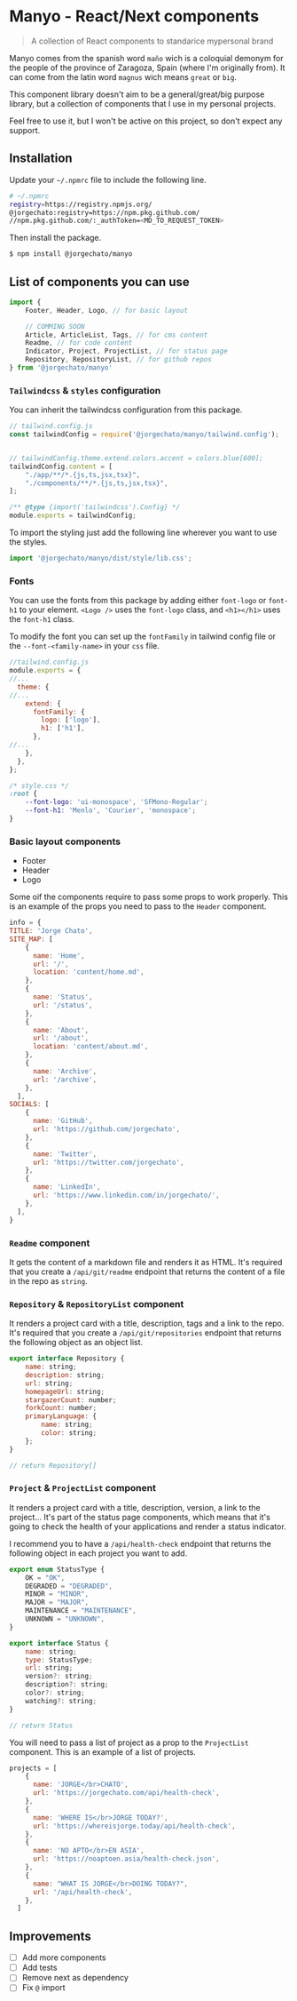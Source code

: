 # Manyo - React/Next components

> A collection of React components to standarice mypersonal brand

Manyo comes from the spanish word `maño` wich is a coloquial demonym for the people of the province of Zaragoza, Spain (where I'm originally from). It can come from the latin word `magnus` wich means `great` or `big`.

This component library doesn't aim to be a general/great/big purpose library, but a collection of components that I use in my personal projects.

Feel free to use it, but I won't be active on this project, so don't expect any support.

## Installation

Update your `~/.npmrc` file to include the following line.

```bash
# ~/.npmrc
registry=https://registry.npmjs.org/
@jorgechato:registry=https://npm.pkg.github.com/
//npm.pkg.github.com/:_authToken=<MD_TO_REQUEST_TOKEN>
```

Then install the package.

```bash
$ npm install @jorgechato/manyo
```

## List of components you can use

```js
import {
    Footer, Header, Logo, // for basic layout

    // COMMING SOON
    Article, ArticleList, Tags, // for cms content
    Readme, // for code content
    Indicator, Project, ProjectList, // for status page
    Repository, RepositoryList, // for github repos
} from '@jorgechato/manyo'
```

### `Tailwindcss` & `styles` configuration

You can inherit the tailwindcss configuration from this package.

```js
// tailwind.config.js
const tailwindConfig = require('@jorgechato/manyo/tailwind.config');


// tailwindConfig.theme.extend.colors.accent = colors.blue[600];
tailwindConfig.content = [
    "./app/**/*.{js,ts,jsx,tsx}",
    "./components/**/*.{js,ts,jsx,tsx}",
];

/** @type {import('tailwindcss').Config} */
module.exports = tailwindConfig;
```

To import the styling just add the following line wherever you want to use the styles.

```js
import '@jorgechato/manyo/dist/style/lib.css';
```

### Fonts

You can use the fonts from this package by adding either `font-logo` or `font-h1` to your element.
`<Logo />` uses the `font-logo` class, and `<h1></h1>` uses the `font-h1` class.

To modify the font you can set up the `fontFamily` in tailwind config file or the `--font-<family-name>` in your `css` file.

```js
//tailwind.config.js
module.exports = {
//...
  theme: {
//...
    extend: {
      fontFamily: {
        logo: ['logo'],
        h1: ['h1'],
      },
//...
    },
  },
};
```

```css
/* style.css */
:root {
    --font-logo: 'ui-monospace', 'SFMono-Regular';
    --font-h1: 'Menlo', 'Courier', 'monospace';
}
```

### Basic layout components

- Footer
- Header
- Logo

Some oif the components require to pass some props to work properly. This is an example of the props you need to pass to the `Header` component.

```js
info = {
TITLE: 'Jorge Chato',
SITE_MAP: [
    {
      name: 'Home',
      url: '/',
      location: 'content/home.md',
    },
    {
      name: 'Status',
      url: '/status',
    },
    {
      name: 'About',
      url: '/about',
      location: 'content/about.md',
    },
    {
      name: 'Archive',
      url: '/archive',
    },
  ],
SOCIALS: [
    {
      name: 'GitHub',
      url: 'https://github.com/jorgechato',
    },
    {
      name: 'Twitter',
      url: 'https://twitter.com/jorgechato',
    },
    {
      name: 'LinkedIn',
      url: 'https://www.linkedin.com/in/jorgechato/',
    },
  ],
}
```

### `Readme` component

It gets the content of a markdown file and renders it as HTML.
It's required that you create a `/api/git/readme` endpoint that returns the content of a file in the repo as `string`.

### `Repository` & `RepositoryList` component

It renders a project card with a title, description, tags and a link to the repo.
It's required that you create a `/api/git/repositories` endpoint that returns the following object as an object list.

```js
export interface Repository {
    name: string;
    description: string;
    url: string;
    homepageUrl: string;
    stargazerCount: number;
    forkCount: number;
    primaryLanguage: {
        name: string;
        color: string;
    };
}

// return Repository[]
```

### `Project` & `ProjectList` component

It renders a project card with a title, description, version, a link to the project...
It's part of the status page components, which means that it's going to check the health of your applications and render a status indicator.

I recommend you to have a `/api/health-check` endpoint that returns the following object in each project you want to add.

```js
export enum StatusType {
    OK = "OK",
    DEGRADED = "DEGRADED",
    MINOR = "MINOR",
    MAJOR = "MAJOR",
    MAINTENANCE = "MAINTENANCE",
    UNKNOWN = "UNKNOWN",
}

export interface Status {
    name: string;
    type: StatusType;
    url: string;
    version?: string;
    description?: string;
    color?: string;
    watching?: string;
}

// return Status
```

You will need to pass a list of project as a prop to the `ProjectList` component.
This is an example of a list of projects.

```js
projects = [
    {
      name: 'JORGE</br>CHATO',
      url: 'https://jorgechato.com/api/health-check',
    },
    {
      name: 'WHERE IS</br>JORGE TODAY?',
      url: 'https://whereisjorge.today/api/health-check',
    },
    {
      name: 'NO APTO</br>EN ASIA',
      url: 'https://noaptoen.asia/health-check.json',
    },
    {
      name: "WHAT IS JORGE</br>DOING TODAY?",
      url: '/api/health-check',
    },
  ]
```

## Improvements

- [ ] Add more components
- [ ] Add tests
- [ ] Remove next as dependency
- [ ] Fix `@` import